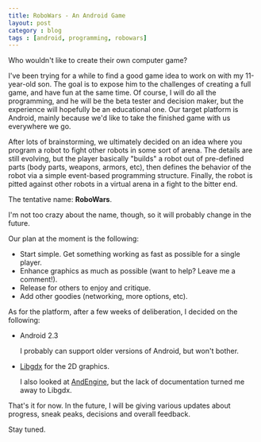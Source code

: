 ```yaml
---
title: RoboWars - An Android Game
layout: post
category : blog
tags : [android, programming, robowars]
---
```


Who wouldn't like to create their own computer game?

I've been trying for a while to find a good game idea to work on with my 11-year-old son.
The goal is to expose him to the challenges of creating a full game, and have fun
at the same time. Of course, I will do all the programming, and he will be the
beta tester and decision maker, but the experience will hopefully be an educational one.
Our target platform is Android, mainly because we'd like to take the finished game with
us everywhere we go.

After lots of brainstorming, we ultimately decided on an idea where you program a robot
to fight other robots in some sort of arena. The details are still evolving, but the player
basically "builds" a robot out of pre-defined parts (body parts, weapons, armors, etc),
then defines the behavior of the robot via a simple event-based programming structure.
Finally, the robot is pitted against other robots in a virtual arena in a fight to the
bitter end.

The tentative name: **RoboWars**.

I'm not too crazy about the name, though, so it will probably change in the future.

Our plan at the moment is the following:

+ Start simple. Get something working as fast as possible for a single player.
+ Enhance graphics as much as possible (want to help? Leave me a comment!).
+ Release for others to enjoy and critique.
+ Add other goodies (networking, more options, etc).

As for the platform, after a few weeks of deliberation, I decided on the following:

 * Android 2.3
 
   I probably can support older versions of Android, but won't bother.
 * [Libgdx](http://code.google.com/p/libgdx/) for the 2D graphics.

   I also looked at [AndEngine](http://www.andengine.org/), but the lack of documentation turned me away to Libgdx.

That's it for now. In the future, I will be giving various updates about progress, sneak peaks,
decisions and overall feedback.

Stay tuned.
